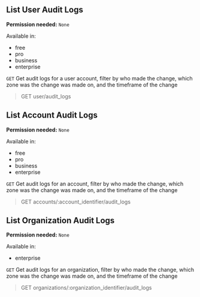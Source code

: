 ## List User Audit Logs

**Permission needed:** `None`

Available in:

* free
* pro
* business
* enterprise

`GET` Get audit logs for a user account, filter by who made the change, which zone was the change was made on, and the timeframe of the change

> GET user/audit_logs


## List Account Audit Logs

**Permission needed:** `None`

Available in:

* free
* pro
* business
* enterprise

`GET` Get audit logs for an account, filter by who made the change, which zone was the change was made on, and the timeframe of the change

> GET accounts/:account_identifier/audit_logs


## List Organization Audit Logs

**Permission needed:** `None`

Available in:

* enterprise

`GET` Get audit logs for an organization, filter by who made the change, which zone was the change was made on, and the timeframe of the change

> GET organizations/:organization_identifier/audit_logs
